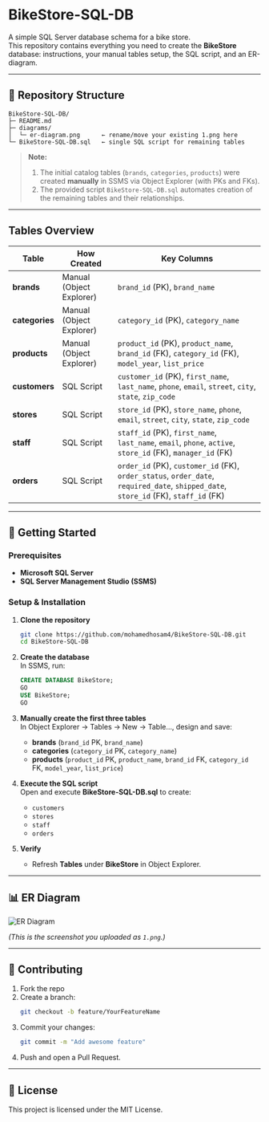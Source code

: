 # BikeStore-SQL-DB

A simple SQL Server database schema for a bike store.  
This repository contains everything you need to create the **BikeStore** database: instructions, your manual tables setup, the SQL script, and an ER-diagram.

---

## 📁 Repository Structure

```
BikeStore-SQL-DB/
├─ README.md
├─ diagrams/
│  └─ er-diagram.png      ← rename/move your existing 1.png here
└─ BikeStore-SQL-DB.sql   ← single SQL script for remaining tables
```

> **Note:**  
> 1. The initial catalog tables (`brands`, `categories`, `products`) were created **manually** in SSMS via Object Explorer (with PKs and FKs).  
> 2. The provided script `BikeStore-SQL-DB.sql` automates creation of the remaining tables and their relationships.

---

## Tables Overview

| Table       | How Created                  | Key Columns                                                                                 |
|-------------|------------------------------|---------------------------------------------------------------------------------------------|
| **brands**     | Manual (Object Explorer)     | `brand_id` (PK), `brand_name`                                                               |
| **categories** | Manual (Object Explorer)     | `category_id` (PK), `category_name`                                                         |
| **products**   | Manual (Object Explorer)     | `product_id` (PK), `product_name`, `brand_id` (FK), `category_id` (FK), `model_year`, `list_price` |
| **customers**  | SQL Script                   | `customer_id` (PK), `first_name`, `last_name`, `phone`, `email`, `street`, `city`, `state`, `zip_code` |
| **stores**     | SQL Script                   | `store_id` (PK), `store_name`, `phone`, `email`, `street`, `city`, `state`, `zip_code`      |
| **staff**      | SQL Script                   | `staff_id` (PK), `first_name`, `last_name`, `email`, `phone`, `active`, `store_id` (FK), `manager_id` (FK) |
| **orders**     | SQL Script                   | `order_id` (PK), `customer_id` (FK), `order_status`, `order_date`, `required_date`, `shipped_date`, `store_id` (FK), `staff_id` (FK) |

---

## 🚀 Getting Started

### Prerequisites

- **Microsoft SQL Server**  
- **SQL Server Management Studio (SSMS)**

### Setup & Installation

1. **Clone the repository**  
   ```bash
   git clone https://github.com/mohamedhosam4/BikeStore-SQL-DB.git
   cd BikeStore-SQL-DB
   ```

2. **Create the database**  
   In SSMS, run:
   ```sql
   CREATE DATABASE BikeStore;
   GO
   USE BikeStore;
   GO
   ```

3. **Manually create the first three tables**  
   In Object Explorer → Tables → New → Table…, design and save:
   - **brands** (`brand_id` PK, `brand_name`)
   - **categories** (`category_id` PK, `category_name`)
   - **products** (`product_id` PK, `product_name`, `brand_id` FK, `category_id` FK, `model_year`, `list_price`)

4. **Execute the SQL script**  
   Open and execute **BikeStore-SQL-DB.sql** to create:
   - `customers`
   - `stores`
   - `staff`
   - `orders`

5. **Verify**  
   - Refresh **Tables** under **BikeStore** in Object Explorer.  
   
---

## 📊 ER Diagram

![ER Diagram]([diagrams/er-diagram.png](https://github.com/mohamedhosam4/BikeStore-SQL-DB/blob/main/1.png))

*(This is the screenshot you uploaded as `1.png`.)*

---

## 🤝 Contributing

1. Fork the repo  
2. Create a branch:  
   ```bash
   git checkout -b feature/YourFeatureName
   ```
3. Commit your changes:  
   ```bash
   git commit -m "Add awesome feature"
   ```
4. Push and open a Pull Request.

---

## 📜 License

This project is licensed under the MIT License.
